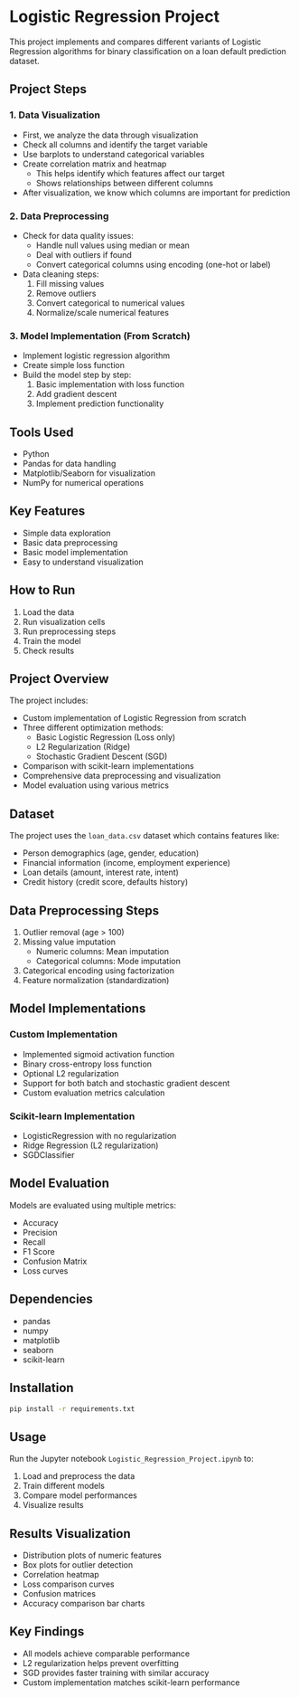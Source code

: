 # Logistic Regression Project

This project implements and compares different variants of Logistic Regression algorithms for binary classification on a loan default prediction dataset.

## Project Steps

### 1. Data Visualization
- First, we analyze the data through visualization
- Check all columns and identify the target variable
- Use barplots to understand categorical variables
- Create correlation matrix and heatmap
  - This helps identify which features affect our target
  - Shows relationships between different columns
- After visualization, we know which columns are important for prediction

### 2. Data Preprocessing
- Check for data quality issues:
  - Handle null values using median or mean
  - Deal with outliers if found
  - Convert categorical columns using encoding (one-hot or label)
- Data cleaning steps:
  1. Fill missing values
  2. Remove outliers
  3. Convert categorical to numerical values
  4. Normalize/scale numerical features

### 3. Model Implementation (From Scratch)
- Implement logistic regression algorithm
- Create simple loss function
- Build the model step by step:
  1. Basic implementation with loss function
  2. Add gradient descent
  3. Implement prediction functionality

## Tools Used
- Python
- Pandas for data handling
- Matplotlib/Seaborn for visualization
- NumPy for numerical operations

## Key Features
- Simple data exploration
- Basic data preprocessing
- Basic model implementation
- Easy to understand visualization

## How to Run
1. Load the data
2. Run visualization cells
3. Run preprocessing steps
4. Train the model
5. Check results

## Project Overview

The project includes:
- Custom implementation of Logistic Regression from scratch
- Three different optimization methods:
  - Basic Logistic Regression (Loss only)
  - L2 Regularization (Ridge)
  - Stochastic Gradient Descent (SGD)
- Comparison with scikit-learn implementations
- Comprehensive data preprocessing and visualization
- Model evaluation using various metrics

## Dataset

The project uses the `loan_data.csv` dataset which contains features like:
- Person demographics (age, gender, education)
- Financial information (income, employment experience)
- Loan details (amount, interest rate, intent)
- Credit history (credit score, defaults history)

## Data Preprocessing Steps

1. Outlier removal (age > 100)
2. Missing value imputation
   - Numeric columns: Mean imputation
   - Categorical columns: Mode imputation
3. Categorical encoding using factorization
4. Feature normalization (standardization)

## Model Implementations

### Custom Implementation
- Implemented sigmoid activation function
- Binary cross-entropy loss function
- Optional L2 regularization
- Support for both batch and stochastic gradient descent
- Custom evaluation metrics calculation

### Scikit-learn Implementation
- LogisticRegression with no regularization
- Ridge Regression (L2 regularization)
- SGDClassifier

## Model Evaluation

Models are evaluated using multiple metrics:
- Accuracy
- Precision
- Recall
- F1 Score
- Confusion Matrix
- Loss curves

## Dependencies

- pandas
- numpy
- matplotlib
- seaborn
- scikit-learn

## Installation

```bash
pip install -r requirements.txt
```

## Usage

Run the Jupyter notebook `Logistic_Regression_Project.ipynb` to:
1. Load and preprocess the data
2. Train different models
3. Compare model performances
4. Visualize results

## Results Visualization

- Distribution plots of numeric features
- Box plots for outlier detection
- Correlation heatmap
- Loss comparison curves
- Confusion matrices
- Accuracy comparison bar charts

## Key Findings

- All models achieve comparable performance
- L2 regularization helps prevent overfitting
- SGD provides faster training with similar accuracy
- Custom implementation matches scikit-learn performance
